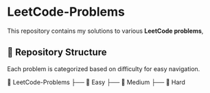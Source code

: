 # LeetCode-Problems

This repository contains my solutions to various **LeetCode problems**, 

## 📂 Repository Structure  
Each problem is categorized based on difficulty for easy navigation.

📁 LeetCode-Problems
├── 📂 Easy
├── 📂 Medium
├── 📂 Hard
